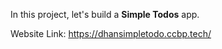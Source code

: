 In this project, let's build a **Simple Todos** app.

Website Link: https://dhansimpletodo.ccbp.tech/
